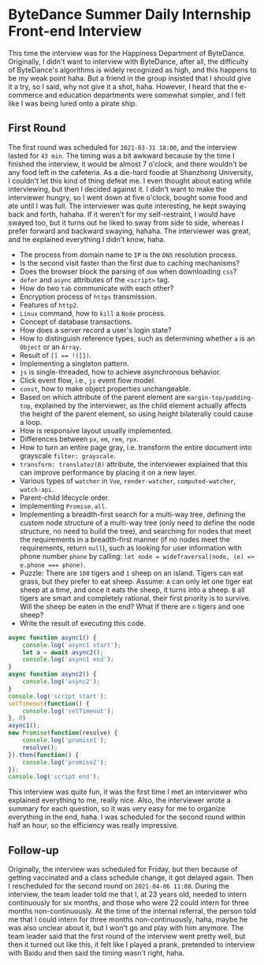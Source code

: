 # ByteDance Summer Daily Internship Front-end Interview
This time the interview was for the Happiness Department of ByteDance. Originally, I didn't want to interview with ByteDance, after all, the difficulty of ByteDance's algorithms is widely recognized as high, and this happens to be my weak point haha. But a friend in the group insisted that I should give it a try, so I said, why not give it a shot, haha. However, I heard that the e-commerce and education departments were somewhat simpler, and I felt like I was being lured onto a pirate ship.

## First Round
The first round was scheduled for `2021-03-31 18:00`, and the interview lasted for `43 min`. The timing was a bit awkward because by the time I finished the interview, it would be almost 7 o'clock, and there wouldn't be any food left in the cafeteria. As a die-hard foodie at Shanzhong University, I couldn't let this kind of thing defeat me. I even thought about eating while interviewing, but then I decided against it. I didn't want to make the interviewer hungry, so I went down at five o'clock, bought some food and ate until I was full. The interviewer was quite interesting, he kept swaying back and forth, hahaha. If it weren't for my self-restraint, I would have swayed too, but it turns out he liked to sway from side to side, whereas I prefer forward and backward swaying, hahaha. The interviewer was great, and he explained everything I didn't know, haha.

* The process from domain name to `IP` is the `DNS` resolution process.
* Is the second visit faster than the first due to caching mechanisms?
* Does the browser block the parsing of `dom` when downloading `css`?
* `defer` and `async` attributes of the `<script>` tag.
* How do two `tab` communicate with each other?
* Encryption process of `https` transmission.
* Features of `http2`.
* `Linux` command, how to `kill` a `Node` process.
* Concept of database transactions.
* How does a server record a user's login state?
* How to distinguish reference types, such as determining whether `a` is an `Object` or an `Array`.
* Result of `[] == !([])`.
* Implementing a singleton pattern.
* `js` is single-threaded, how to achieve asynchronous behavior.
* Click event flow, i.e., `js` event flow model.
* `const`, how to make object properties unchangeable.
* Based on which attribute of the parent element are `margin-top/padding-top`, explained by the interviewer, as the child element actually affects the height of the parent element, so using height bilaterally could cause a loop.
* How is responsive layout usually implemented.
* Differences between `px`, `em`, `rem`, `rpx`.
* How to turn an entire page gray, i.e. transform the entire document into grayscale `filter: grayscale`.
* `transform: translatez(0)` attribute, the interviewer explained that this can improve performance by placing it on a new layer.
* Various types of `watcher` in `Vue`, `render-watcher`, `computed-watcher`, `watch-api`.
* Parent-child lifecycle order.
* Implementing `Promise.all`.
* Implementing a breadth-first search for a multi-way tree, defining the custom node structure of a multi-way tree (only need to define the node structure, no need to build the tree), and searching for nodes that meet the requirements in a breadth-first manner (if no nodes meet the requirements, return `null`), such as looking for user information with phone number `phone` by calling: `let node = wideTraversal(node, (e) => e.phone === phone)`.
* Puzzle: There are `100` tigers and `1` sheep on an island. Tigers can eat grass, but they prefer to eat sheep. Assume: `A` can only let one tiger eat sheep at a time, and once it eats the sheep, it turns into a sheep. `B` all tigers are smart and completely rational, their first priority is to survive. Will the sheep be eaten in the end? What if there are `n` tigers and one sheep?
* Write the result of executing this code.

```javascript
async function async1() {
    console.log('async1 start');
    let a = await async2();
    console.log('async1 end');
}
async function async2() {
    console.log('async2');
}
console.log('script start');
setTimeout(function() {
    console.log('setTimeout');
}, 0)
async1();
new Promise(function(resolve) {
    console.log('promise1');
    resolve();
}).then(function() {
    console.log('promise2');
});
console.log('script end');
```

This interview was quite fun, it was the first time I met an interviewer who explained everything to me, really nice. Also, the interviewer wrote a summary for each question, so it was very easy for me to organize everything in the end, haha. I was scheduled for the second round within half an hour, so the efficiency was really impressive.

## Follow-up
Originally, the interview was scheduled for Friday, but then because of getting vaccinated and a class schedule change, it got delayed again. Then I rescheduled for the second round on `2021-04-06 11:00`. During the interview, the team leader told me that I, at 23 years old, needed to intern continuously for six months, and those who were 22 could intern for three months non-continuously. At the time of the internal referral, the person told me that I could intern for three months non-continuously, haha, maybe he was also unclear about it, but I won't go and play with him anymore. The team leader said that the first round of the interview went pretty well, but then it turned out like this, it felt like I played a prank, pretended to interview with Baidu and then said the timing wasn't right, haha.